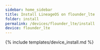 ```yaml
---
sidebar: home_sidebar
title: Install LineageOS on flounder_lte
folder: install
permalink: /devices/flounder_lte/install
device: flounder_lte
---
```

{% include templates/device_install.md %}
